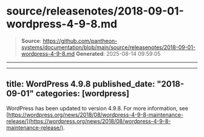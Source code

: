 # source/releasenotes/2018-09-01-wordpress-4-9-8.md

> **Source**: https://github.com/pantheon-systems/documentation/blob/main/source/releasenotes/2018-09-01-wordpress-4-9-8.md
> **Generated**: 2025-08-14 09:59:05

---

---
title: WordPress 4.9.8
published_date: "2018-09-01"
categories: [wordpress]
---
WordPress has been updated to version 4.9.8. For more information, see [https://wordpress.org/news/2018/08/wordpress-4-9-8-maintenance-release/](https://wordpress.org/news/2018/08/wordpress-4-9-8-maintenance-release/).
